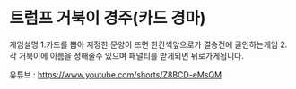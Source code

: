 # 트럼프 거북이 경주(카드 경마)

게임설명
1.카드를 뽑아 지정한 문양이 뜨면 한칸씩앞으로가 결승전에 골인하는게임
2.각 거북이에 이름을 정해줄수 있으며 패널티를 받게되면 뒤로가게됩니다.

유튜브 : https://www.youtube.com/shorts/Z8BCD-eMsQM
